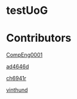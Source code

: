 # testUoG


# Contributors
[CompEng0001](www.github.com/CompEng0001)

[ad4646d](www.github.com/ad4646d)

[ch6941r](www.github.com/ch6941r)

[vinthund](www.github.com/vinthund)
